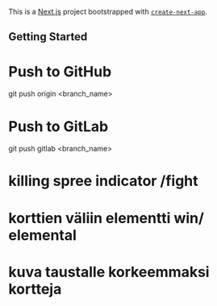 This is a [Next.js](https://nextjs.org/) project bootstrapped with [`create-next-app`](https://github.com/vercel/next.js/tree/canary/packages/create-next-app).

## Getting Started

# Push to GitHub

git push origin <branch_name>

# Push to GitLab

git push gitlab <branch_name>

# killing spree indicator /fight

# korttien väliin elementti win/ elemental

# kuva taustalle korkeemmaksi kortteja
